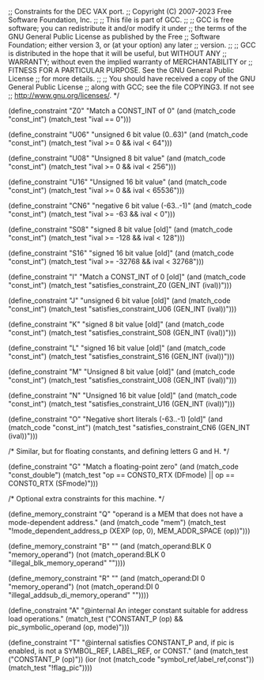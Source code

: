 ;; Constraints for the DEC VAX port.
;; Copyright (C) 2007-2023 Free Software Foundation, Inc.
;;
;; This file is part of GCC.
;;
;; GCC is free software; you can redistribute it and/or modify it under
;; the terms of the GNU General Public License as published by the Free
;; Software Foundation; either version 3, or (at your option) any later
;; version.
;;
;; GCC is distributed in the hope that it will be useful, but WITHOUT ANY
;; WARRANTY; without even the implied warranty of MERCHANTABILITY or
;; FITNESS FOR A PARTICULAR PURPOSE.  See the GNU General Public License
;; for more details.
;;
;; You should have received a copy of the GNU General Public License
;; along with GCC; see the file COPYING3.  If not see
;; <http://www.gnu.org/licenses/>.  */

(define_constraint "Z0"
   "Match a CONST_INT of 0"
   (and (match_code "const_int")
	(match_test "ival == 0")))

(define_constraint "U06"
   "unsigned 6 bit value (0..63)"
   (and (match_code "const_int")
	(match_test "ival >= 0 && ival < 64")))

(define_constraint "U08"
   "Unsigned 8 bit value"
   (and (match_code "const_int")
	(match_test "ival >= 0 && ival < 256")))

(define_constraint "U16"
   "Unsigned 16 bit value"
   (and (match_code "const_int")
	(match_test "ival >= 0 && ival < 65536")))

(define_constraint "CN6"
   "negative 6 bit value (-63..-1)"
   (and (match_code "const_int")
	(match_test "ival >= -63 && ival < 0")))

(define_constraint "S08"
   "signed 8 bit value [old]"
   (and (match_code "const_int")
	(match_test "ival >= -128 && ival < 128")))

(define_constraint "S16"
   "signed 16 bit value [old]"
   (and (match_code "const_int")
	(match_test "ival >= -32768 && ival < 32768")))

(define_constraint "I"
   "Match a CONST_INT of 0 [old]"
   (and (match_code "const_int")
	(match_test "satisfies_constraint_Z0 (GEN_INT (ival))")))

(define_constraint "J"
   "unsigned 6 bit value [old]"
   (and (match_code "const_int")
	(match_test "satisfies_constraint_U06 (GEN_INT (ival))")))

(define_constraint "K"
   "signed 8 bit value [old]"
   (and (match_code "const_int")
	(match_test "satisfies_constraint_S08 (GEN_INT (ival))")))

(define_constraint "L"
   "signed 16 bit value [old]"
   (and (match_code "const_int")
	(match_test "satisfies_constraint_S16 (GEN_INT (ival))")))

(define_constraint "M"
   "Unsigned 8 bit value [old]"
   (and (match_code "const_int")
	(match_test "satisfies_constraint_U08 (GEN_INT (ival))")))

(define_constraint "N"
   "Unsigned 16 bit value [old]"
   (and (match_code "const_int")
	(match_test "satisfies_constraint_U16 (GEN_INT (ival))")))

(define_constraint "O"
   "Negative short literals (-63..-1) [old]"
   (and (match_code "const_int")
	(match_test "satisfies_constraint_CN6 (GEN_INT (ival))")))

/* Similar, but for floating constants, and defining letters G and H.  */

(define_constraint "G"
  "Match a floating-point zero"
  (and (match_code "const_double")
       (match_test "op == CONST0_RTX (DFmode) || op == CONST0_RTX (SFmode)")))

/* Optional extra constraints for this machine. */

(define_memory_constraint "Q"
   "operand is a MEM that does not have a mode-dependent address."
   (and (match_code "mem")
	(match_test "!mode_dependent_address_p (XEXP (op, 0),
					        MEM_ADDR_SPACE (op))")))

(define_memory_constraint "B"
    ""
    (and (match_operand:BLK 0 "memory_operand")
	 (not (match_operand:BLK 0 "illegal_blk_memory_operand" ""))))

(define_memory_constraint "R"
    ""
    (and (match_operand:DI 0 "memory_operand")
	 (not (match_operand:DI 0 "illegal_addsub_di_memory_operand" ""))))

(define_constraint "A"
    "@internal An integer constant suitable for address load operations."
  (match_test ("CONSTANT_P (op) && pic_symbolic_operand (op, mode)")))

(define_constraint "T"
    "@internal satisfies CONSTANT_P and, if pic is enabled, is not a SYMBOL_REF, LABEL_REF, or CONST."
  (and (match_test ("CONSTANT_P (op)"))
       (ior (not (match_code "symbol_ref,label_ref,const"))
	    (match_test "!flag_pic"))))
